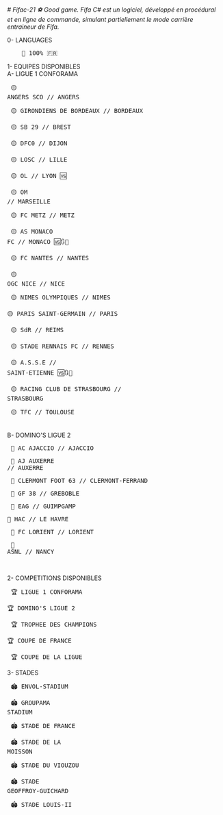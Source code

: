<em> # Fifac-21
⚽ Good game. Fifa C# est un logiciel, développé en procédural et en ligne de commande, simulant partiellement le mode carrière entraineur de Fifa. </em> </br>

0- LANGUAGES </br>
<pre>    💬 100% 🇫🇷 </br></pre>


1- EQUIPES DISPONIBLES </br>
     A- LIGUE 1 CONFORAMA </br>
       <pre> 🟡 ANGERS SCO                          // ANGERS  </pre>
       <pre> 🟡 GIRONDIENS DE BORDEAUX              // BORDEAUX </pre>
       <pre> 🟡 SB 29                               // BREST </pre>
       <pre> 🟡 DFC0                                // DIJON </pre>
       <pre> 🟡 LOSC                                // LILLE </pre>
       <pre> 🟡 OL                                  // LYON 🆚 </pre>
       <pre> 🟡 OM                                  // MARSEILLE </pre>
       <pre> 🟡 FC METZ                             // METZ </pre>
       <pre> 🟡 AS MONACO FC                        // MONACO 🆚🔃🧧 </pre>
       <pre> 🟡 FC NANTES                           // NANTES </pre>
       <pre> 🟡 OGC NICE                            // NICE </pre>
       <pre> 🟡 NIMES OLYMPIQUES                    // NIMES </pre>
       <pre> 🟡 PARIS SAINT-GERMAIN                 // PARIS </pre>
       <pre> 🟡 SdR                                 // REIMS </pre>
       <pre> 🟡 STADE RENNAIS FC                    // RENNES </pre>
       <pre> 🟡 A.S.S.E                             // SAINT-ETIENNE 🆚🔃🧧 </pre>
       <pre> 🟡 RACING CLUB DE STRASBOURG           // STRASBOURG </pre>
       <pre> 🟡 TFC                                 // TOULOUSE </pre>
        </br>
    B- DOMINO'S LIGUE 2 </br>
       <pre> 🔵 AC AJACCIO                          // AJACCIO </pre>
       <pre> 🔵 AJ AUXERRE                          // AUXERRE </pre>
       <pre> 🔵 CLERMONT FOOT 63                    // CLERMONT-FERRAND </pre>
       <pre> 🔵 GF 38                               // GREBOBLE </pre>
       <pre> 🔵 EAG                                 // GUIMPGAMP </pre>
       <pre> 🔵 HAC                                 // LE HAVRE </pre>
       <pre> 🔵 FC LORIENT                          // LORIENT </pre>
       <pre> 🔵 ASNL                                // NANCY </pre>
</br>

2- COMPETITIONS DISPONIBLES
     <pre> 🏆 LIGUE 1 CONFORAMA </pre>
     <pre> 🏆 DOMINO'S LIGUE 2 </pre>
     <pre> 🏆 TROPHEE DES CHAMPIONS </pre>
     <pre> 🏆 COUPE DE FRANCE </pre>
     <pre> 🏆 COUPE DE LA LIGUE </pre>

3- STADES </br>
    <pre> 🏟️ ENVOL-STADIUM </pre>
    <pre> 🏟️ GROUPAMA STADIUM </pre>
    <pre> 🏟️ STADE DE FRANCE </pre>
    <pre> 🏟️ STADE DE LA MOISSON </pre>
    <pre> 🏟️ STADE DU VIOUZOU </pre>
    <pre> 🏟️ STADE GEOFFROY-GUICHARD </pre>
    <pre> 🏟️ STADE LOUIS-II </pre>

